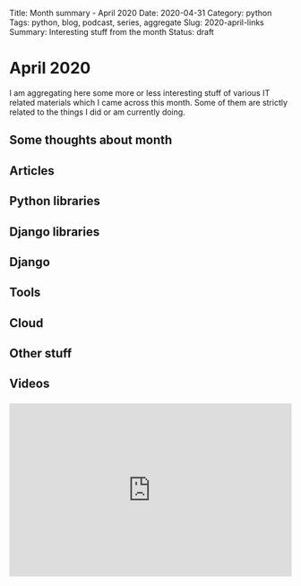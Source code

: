 Title: Month summary - April 2020
Date: 2020-04-31
Category: python
Tags: python, blog, podcast, series, aggregate
Slug: 2020-april-links
Summary: Interesting stuff from the month
Status: draft


# April 2020

I am aggregating here some more or less interesting stuff of various IT related materials which I came across this month.
Some of them are strictly related to the things I did or am currently doing.

## Some thoughts about month

## Articles

## Python libraries

## Django libraries

## Django

## Tools

## Cloud

## Other stuff


## Videos

### [](https://www.youtube.com/watch?v=VIDEO_ID)
<div class="videoWrapper" style="height:0; padding-bottom:56.25%; padding-top:25px; position:relative" height="0">
    <iframe style="position:absolute; top:0; width:100%" height="100%" width="100%"' src="https://www.youtube.com/embed/VIDEO_ID" frameborder="0" allow="accelerometer; autoplay; encrypted-media; gyroscope; picture-in-picture" allowfullscreen></iframe>
</div>


